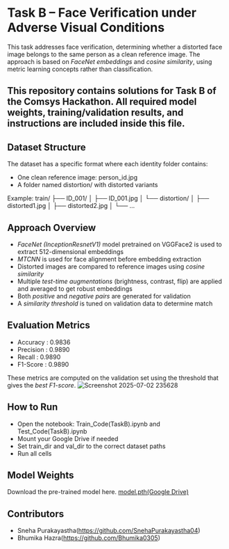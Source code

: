 # Task B – Face Verification under Adverse Visual Conditions

This task addresses face verification, determining whether a distorted face image belongs to the same person as a clean reference image. The approach is based on *FaceNet embeddings* and *cosine similarity*, using metric learning concepts rather than classification.

## This repository contains solutions for Task B of the Comsys Hackathon. All required model weights, training/validation results, and instructions are included inside this file.


## Dataset Structure

The dataset has a specific format where each identity folder contains:
- One clean reference image: person_id.jpg
- A folder named distortion/ with distorted variants

Example:
train/
├── ID_001/
│ ├── ID_001.jpg
│ └── distortion/
│ ├── distorted1.jpg
│ ├── distorted2.jpg
│ └── ...


## Approach Overview

- *FaceNet (InceptionResnetV1)* model pretrained on VGGFace2 is used to extract 512-dimensional embeddings
- *MTCNN* is used for face alignment before embedding extraction
- Distorted images are compared to reference images using *cosine similarity*
- Multiple *test-time augmentations* (brightness, contrast, flip) are applied and averaged to get robust embeddings
- Both *positive* and *negative pairs* are generated for validation
- A *similarity threshold* is tuned on validation data to determine match

## Evaluation Metrics

- Accuracy  : 0.9836
- Precision : 0.9890
- Recall    : 0.9890
- F1-Score  : 0.9890

These metrics are computed on the validation set using the threshold that gives the *best F1-score*.
![Screenshot 2025-07-02 235628](https://github.com/user-attachments/assets/bee81729-a1dd-4836-94af-3ef0afae4fc1)



## How to Run

- Open the notebook: Train_Code(TaskB).ipynb and Test_Code(TaskB).ipynb
- Mount your Google Drive if needed
- Set train_dir and val_dir to the correct dataset paths
- Run all cells

## Model Weights
Download the pre-trained model here.
[model.pth(Google Drive)](https://drive.google.com/file/d/1AqHqQsepm7iyT45-cI4DnhqnL_0J_lBi/view?usp=sharing)

## Contributors

- Sneha Purakayastha(https://github.com/SnehaPurakayastha04)
- Bhumika Hazra(https://github.com/Bhumika0305)

